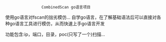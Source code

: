                    CombinedScan go语言项目

使用go语言对fscan的拙劣模仿...
自学go语言，在了解基础语法后可以直接对各种go语言工具进行模仿，从而快速上手go语言开发

功能包含:ip，端口，目录，poc(只写了一个)扫描...
